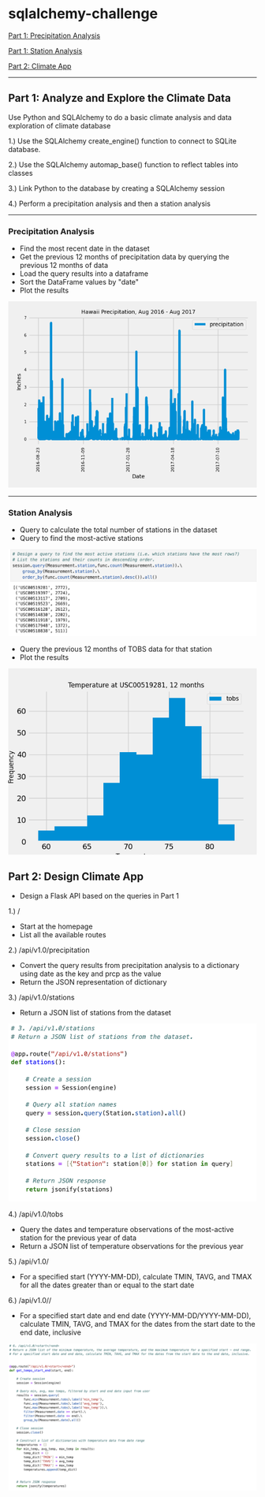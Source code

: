 # sqlalchemy-challenge

[Part 1: Precipitation Analysis](README.md#precipitation-analysis)

[Part 1: Station Analysis](README.md#station-analysis)

[Part 2: Climate App](README.md#part-2-design-climate-app)

---

## Part 1: Analyze and Explore the Climate Data

Use Python and SQLAlchemy to do a basic climate analysis and data exploration of climate database
  
1.) Use the SQLAlchemy create_engine() function to connect to SQLite database.

2.) Use the SQLAlchemy automap_base() function to reflect tables into classes

3.) Link Python to the database by creating a SQLAlchemy session

4.) Perform a precipitation analysis and then a station analysis

---

### Precipitation Analysis

- Find the most recent date in the dataset
- Get the previous 12 months of precipitation data by querying the previous 12 months of data
- Load the query results into a dataframe
- Sort the DataFrame values by "date"
- Plot the results

![Precipitation](https://github.com/caitlin-hartley/sqlalchemy-challenge/blob/main/output/precipitation.png)

---

### Station Analysis

- Query to calculate the total number of stations in the dataset
- Query to find the most-active stations

![Query](https://github.com/caitlin-hartley/sqlalchemy-challenge/blob/main/output/example_query.png)

- Query the previous 12 months of TOBS data for that station
- Plot the results

![Station](https://github.com/caitlin-hartley/sqlalchemy-challenge/blob/main/output/station.png)


## Part 2: Design Climate App

- Design a Flask API based on the queries in Part 1

1.) /
- Start at the homepage
- List all the available routes

2.) /api/v1.0/precipitation
- Convert the query results from precipitation analysis to a dictionary using date as the key and prcp as the value
- Return the JSON representation of dictionary

3.) /api/v1.0/stations
- Return a JSON list of stations from the dataset
  
![3](https://github.com/caitlin-hartley/sqlalchemy-challenge/blob/main/output/route_3.png)

4.) /api/v1.0/tobs
- Query the dates and temperature observations of the most-active station for the previous year of data
- Return a JSON list of temperature observations for the previous year

5.) /api/v1.0/<start>
- For a specified start (YYYY-MM-DD), calculate TMIN, TAVG, and TMAX for all the dates greater than or equal to the start date

6.) /api/v1.0/<start>/<end>
- For a specified start date and end date (YYYY-MM-DD/YYYY-MM-DD), calculate TMIN, TAVG, and TMAX for the dates from the start date to the end date, inclusive

![6](https://github.com/caitlin-hartley/sqlalchemy-challenge/blob/main/output/route_6.png)
